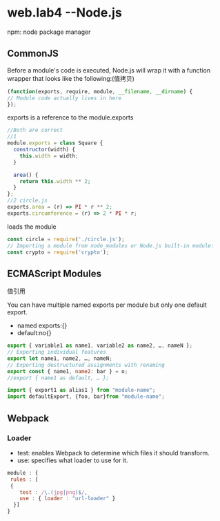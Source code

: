 # web.lab4 --Node.js
npm: node package manager

## CommonJS
Before a module's code is executed, Node.js will wrap it with a function wrapper that looks like the following:(值拷贝)
```js
(function(exports, require, module, __filename, __dirname) {
// Module code actually lives in here
});
```
exports is a reference to the module.exports
```js
//Both are correct
//1
module.exports = class Square {
  constructor(width) {
    this.width = width;
  }

  area() {
    return this.width ** 2;
  }
};
//2 circle.js
exports.area = (r) => PI * r ** 2;
exports.circumference = (r) => 2 * PI * r;
```
loads the module
```js
const circle = require('./circle.js');
// Importing a module from node_modules or Node.js built-in module:
const crypto = require('crypto');
```
## ECMAScript Modules
值引用

You can have multiple named exports per module but only one default export.

- named exports:{} 
- default:no{}
```js
export { variable1 as name1, variable2 as name2, …, nameN };
// Exporting individual features
export let name1, name2, …, nameN;
// Exporting destructured assignments with renaming
export const { name1, name2: bar } = o;
//export { name1 as default, … };
```
```js
import { export1 as alias1 } from "module-name";
import defaultExport, {foo, bar}from "module-name";
```

## Webpack

### Loader

- test: enables Webpack to determine which files it should transform. 
- use: specifies what loader to use for it.
```js
module : {
 rules : [
 {
    test : /\.(jpg|png)$/, 
    use : { loader : "url-loader" } 
  }]
}
```